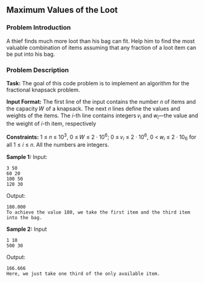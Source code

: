 ## Maximum Values of the Loot

### Problem Introduction
A thief finds much more loot than his bag can fit. Help him to find the most valuable combination of items assuming that any fraction of a loot item can be put into his bag.

### Problem Description
**Task:** The goal of this code problem is to implement an algorithm for the fractional knapsack problem.

**Input Format:** The first line of the input contains the number 𝑛 of items and the capacity 𝑊 of a knapsack. The next 𝑛 lines define the values and weights of the items. The 𝑖-th line contains integers 𝑣<sub>i</sub> and 𝑤<sub>i</sub>—the value and the weight of 𝑖-th item, respectively

**Constraints:** 1 ≤ 𝑛 ≤ 10<sup>3</sup>, 0 ≤ 𝑊 ≤ 2 · 10<sup>6</sup>; 0 ≤ 𝑣<sub>𝑖</sub> ≤ 2 · 10<sup>6</sup>, 0 < 𝑤<sub>𝑖</sub> ≤ 2 · 10<sub>6</sub> for all 1 ≤ 𝑖 ≤ 𝑛. All the numbers are integers.

**Sample 1:**
Input:
```
3 50
60 20
100 50
120 30
```
Output:
```
180.000
To achieve the value 180, we take the first item and the third item into the bag.
```
**Sample 2:**
Input
```
1 10
500 30
```
Output:
```
166.666
Here, we just take one third of the only available item.
```
